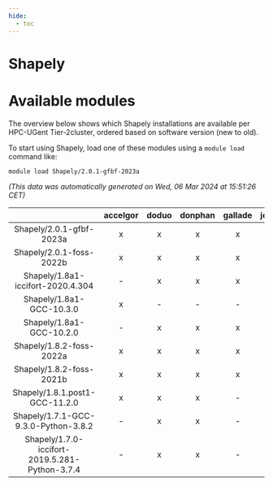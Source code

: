 ```yaml
---
hide:
  - toc
---
```


Shapely
=======

# Available modules


The overview below shows which Shapely installations are available per HPC-UGent Tier-2cluster, ordered based on software version (new to old).

To start using Shapely, load one of these modules using a `module load` command like:

```shell
module load Shapely/2.0.1-gfbf-2023a
```

*(This data was automatically generated on Wed, 06 Mar 2024 at 15:51:26 CET)*  

| |accelgor|doduo|donphan|gallade|joltik|skitty|
| :---: | :---: | :---: | :---: | :---: | :---: | :---: |
|Shapely/2.0.1-gfbf-2023a|x|x|x|x|x|x|
|Shapely/2.0.1-foss-2022b|x|x|x|x|x|x|
|Shapely/1.8a1-iccifort-2020.4.304|-|x|x|x|x|x|
|Shapely/1.8a1-GCC-10.3.0|x|-|-|-|x|-|
|Shapely/1.8a1-GCC-10.2.0|-|x|x|x|x|x|
|Shapely/1.8.2-foss-2022a|x|x|x|x|x|x|
|Shapely/1.8.2-foss-2021b|x|x|x|x|x|x|
|Shapely/1.8.1.post1-GCC-11.2.0|x|x|x|-|x|x|
|Shapely/1.7.1-GCC-9.3.0-Python-3.8.2|-|x|x|-|x|x|
|Shapely/1.7.0-iccifort-2019.5.281-Python-3.7.4|-|x|x|-|x|x|
